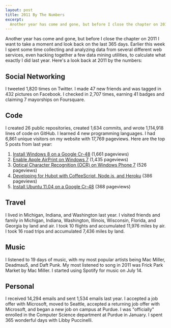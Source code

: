 ```yaml
--- 
layout: post
title: 2011 By The Numbers
excerpt:
  Another year has come and gone, but before I close the chapter on 2011 I want to take a moment and look back on the last 365 days. Earlier this week I spent some time collecting and analyzing data from several different web services, even hacking together a few data mining utilities, to calculate what exactly I did last year. Here's a look back at 2011 by the numbers.
---
```

Another year has come and gone, but before I close the chapter on 2011 I want to take a moment and look back on the last 365 days. Earlier this week I spent some time collecting and analyzing data from several different web services, even hacking together a few data mining utilities, to calculate what exactly I did last year. Here's a look back at 2011 by the numbers:

## Social Networking
I tweeted 1,820 times on Twitter. I made 47 new friends and was tagged in 432 pictures on Facebook. I checked in 2,707 times, earning 41 badges and claiming 7 mayorships on Foursquare.

## Code
I created 26 public repositories, created 1,634 commits, and wrote 1,114,918 lines of code on GitHub. I learned 4 new programming languages. I had 6,861 unique visitors on my website with 17,769 pageviews. Here are the top 5 posts from last year:

1.  <a href="http://mbmccormick.com/2011/09/install-windows-8-on-a-google-cr-48/">Install Windows 8 on a Google Cr-48</a> (1,661 pageviews)
2.  <a href="http://mbmccormick.com/2011/04/enable-apple-airprint-on-windows-7/">Enable Apple AirPrint on Windows 7</a> (1,435 pageviews)
3.  <a href="http://mbmccormick.com/2011/08/optical-character-recognition-ocr-on-windows-phone-7/">Optical Character Recognition (OCR) on Windows Phone 7</a> (526 pageviews)
4.  <a href="http://mbmccormick.com/2011/11/developing-for-hubot-with-coffeescript-nodejs-and-heroku/">Developing for Hubot with CoffeeScript, Node.js, and Heroku</a> (386 pageviews)
5.  <a href="http://mbmccormick.com/2011/08/install-ubuntu-11-04-on-a-google-cr-48/">Install Ubuntu 11.04 on a Google Cr-48</a> (368 pageviews)

## Travel
I lived in Michigan, Indiana, and Washington last year. I visited friends and family in Michigan, Indiana, Washington, Illinois, Wisconsin, Florida, and Georgia by land and air. I took 10 flights and accumulated 11,976 miles by air. I took 16 road trips and accumulated 7,436 miles by land.

## Music
I listened to 19 days of music, with my most popular artists being Mac Miller, Deadmau5, and Daft Punk. My most listened to song in 2011 was Frick Park Market by Mac Miller. I started using Spotify for music on July 14.

## Personal
I received 14,294 emails and sent 1,534 emails last year. I accepted a job offer with Microsoft, moved to Seattle, accepted a returning job offer with Microsoft, and began a new job on campus at Purdue. I was "officially" enrolled in the Computer Science department at Purdue in January. I spent 365 wonderful days with Libby Puccinelli.